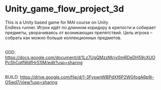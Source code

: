 # Unity_game_flow_project_3d
 This is a Unity based game for MAI course on Unity 
 \
Endless runner. Игрок идёт по длинном коридору в крепости и собирает предметы, уворачиваясь от возникающих препятствий. Цель игрока – собрать как можно больше коллекционных предметов.
 
 
\
GDD:
 https://docs.google.com/document/d/1Lz7UgQMzzMcjv0mRDeDH59cXUOPcShCqtfWdfHrS1IM/edit?usp=sharing

\
BUILD:
https://drive.google.com/file/d/1-3FyswnWBPdXf6P2WGfogA6p9i-O5wd7/view?usp=sharing
